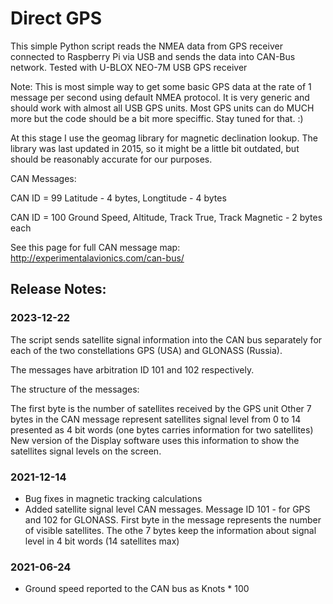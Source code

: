 # Direct GPS

This simple Python script reads the NMEA data from GPS receiver connected to Raspberry Pi via USB and sends the data into CAN-Bus network.
Tested with U-BLOX NEO-7M USB GPS receiver

Note: 
This is most simple way to get some basic GPS data at the rate of 1 message per second using default NMEA protocol.
It is very generic and should work with almost all USB GPS units.
Most GPS units can do MUCH more but the code should be a bit more speciffic. Stay tuned for that. :)

At this stage I use the geomag library for magnetic declination lookup. The library was last updated in 2015, so it might be a little bit outdated, but should be reasonably accurate for our purposes.

 
CAN Messages:

CAN ID = 99
Latitude - 4 bytes, Longtitude - 4 bytes

CAN ID = 100
Ground Speed, Altitude, Track True, Track Magnetic - 2 bytes each

See this page for full CAN message map: http://experimentalavionics.com/can-bus/

## Release Notes: ##

### 2023-12-22 ###
The script sends satellite signal information into the CAN bus separately for each of the two constellations GPS (USA) and GLONASS (Russia). 

The messages have arbitration ID 101 and 102 respectively.

The structure of the messages:

The first byte is the number of satellites received by the GPS unit
Other 7 bytes in the CAN message represent satellites signal level from 0 to 14 presented as 4 bit words (one bytes carries information for two satellites)
New version of the Display software uses this information to show the satellites signal levels on the screen.

### 2021-12-14 ###
* Bug fixes in magnetic tracking calculations
* Added satellite signal level CAN messages. Message ID 101 - for GPS and 102 for GLONASS. First byte in the message represents the number of visible satellites. The othe 7 bytes keep the information about signal level in 4 bit words (14 satellites max)

### 2021-06-24 ###
* Ground speed reported to the CAN bus as Knots * 100
